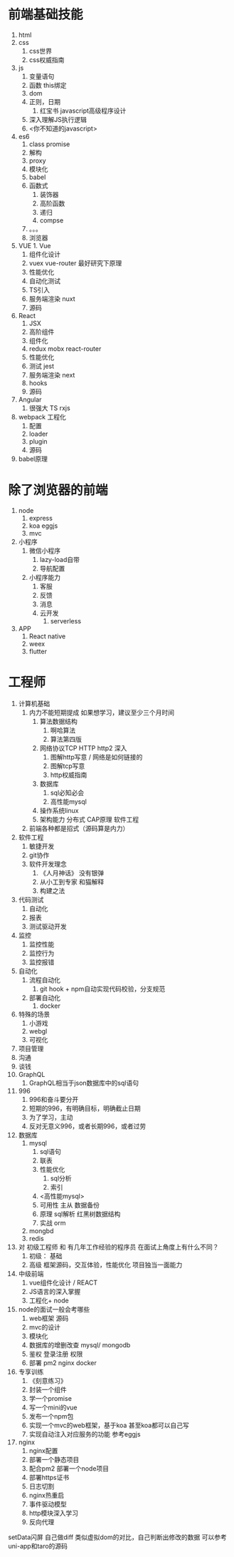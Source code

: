 
# 前端基础技能

  1. html
  2. css
     1. css世界
     2. css权威指南
  3. js
     1. 变量语句
     2. 函数 this绑定
     3. dom
     4. 正则，⽇期
        1. 红宝书 javascript⾼级程序设计
     5.  深⼊理解JS执⾏逻辑
        1.  <你不知道的javascript>
  4.  es6
      1.  class promise
      2.  解构
      3.  proxy
      4.  模块化
      5.  babel
      6.  函数式
          1.  装饰器
          2.  ⾼阶函数
          3.  递归
          4.  compse
      7.  。。。
      8.  浏览器
  5.  VUE
    1.  Vue
        1.  组件化设计
        2.  vuex vue-router 最好研究下原理
        3.  性能优化
        4.  ⾃动化测试
        5.  TS引⼊
        6.  服务端渲染 nuxt
        7.  源码
  6.  React
      1.  JSX
      2.  ⾼阶组件
      3.  组件化
      4.  redux mobx react-router
      5.  性能优化
      6.  测试 jest
      7.  服务端渲染 next
      8.  hooks
      9.  源码
  7.  Angular
      1.  很强⼤ TS rxjs
  8.  webpack ⼯程化
      1.  配置
      2.  loader
      3.  plugin
      4.  源码
  9.  babel原理
# 除了浏览器的前端
  1.  node
      1.  express
      2.  koa eggjs
      3.  mvc
  2.  ⼩程序
      1.  微信⼩程序
          1.  lazy-load⾃带
          2.  导航配置
      2.  ⼩程序能⼒
          1.  客服
          2.  反馈
          3.  消息
          4.  云开发
              1.  serverless
  3. APP
     1. React native
     2. weex
     3. flutter


# ⼯程师
  1. 计算机基础
     1. 内⼒不能短期提成 如果想学习，建议⾄少三个⽉时间
        1. 算法数据结构
           1. 啊哈算法
           2. 算法第四版
        2. ⽹络协议TCP HTTP http2 深⼊
           1. 图解http写意 / ⽹络是如何链接的
           2. 图解tcp写意
           3. http权威指南
        3.  数据库
            1.  sql必知必会
            2.  ⾼性能mysql
        4.  操作系统linux
        5.  架构能⼒ 分布式 CAP原理
      软件⼯程
     2. 前端各种都是招式（源码算是内⼒）
  2. 软件⼯程
     1. 敏捷开发
     2. git协作
     3. 软件开发理念
        1.  《⼈⽉神话》 没有银弹
        2.  从⼩⼯到专家 和猫解释
        3.  构建之法
  3.  代码测试
      1.  ⾃动化
      2.  报表
      3.  测试驱动开发
  4.  监控
      1.  监控性能
      2.  监控⾏为
      3.  监控报错
  5.  ⾃动化
      1.  流程⾃动化
          1.  git hook + npm⾃动实现代码校验，分⽀规范
      2.  部署⾃动化
          1.  docker
  6.  特殊的场景
      1.  ⼩游戏
      2.  webgl
      3.  可视化
  7.  项⽬管理
  8.  沟通
  9.  谈钱
  10. GraphQL
      1.  GraphQL相当于json数据库中的sql语句
  11. 996
      1.  996和奋⽃要分开
      2.  短期的996，有明确⽬标，明确截⽌⽇期
      3.  为了学习，主动
      4.  反对⽆意义996，或者⻓期996，或者过劳
  12. 数据库
      1.  mysql
          1.  sql语句
          2.  联表
          3.  性能优化
              1.  sql分析
              2.  索引
          4.  <⾼性能mysql>
          5.  可⽤性 主从 数据备份
          6.  原理 sql解析 红⿊树数据结构
          7.  实战 orm
      2.  mongbd
      3.  redis
  13. 对 初级⼯程师 和 有⼏年⼯作经验的程序员 在⾯试上⻆度上有什么不同？
      1.  初级： 基础
      2.  ⾼级 框架源码，交互体验，性能优化 项⽬独当⼀⾯能⼒
  14. 中级前端
      1.  vue组件化设计 / REACT
      2.  JS语⾔的深⼊掌握
      3.  ⼯程化+ node
  15. node的⾯试⼀般会考哪些
      1.  web框架 源码
      2.  mvc的设计
      3.  模块化
      4.  数据库的增删改查 mysql/ mongodb
      5.  鉴权 登录注册 权限
      6.  部署 pm2 nginx docker
  16. 专享训练
      1.  《刻意练习》
      2.  封装⼀个组件
      3.  学⼀个promise
      4.  写⼀个mini的vue
      5.  发布⼀个npm包
      6.  实现⼀个mvc的web框架，基于koa 甚⾄koa都可以⾃⼰写
      7.  实现⾃动注⼊对应服务的功能 参考eggjs
  17. nginx
      1.  nginx配置
      2.  部署⼀个静态项⽬
      3.  配合pm2 部署⼀个node项⽬
      4.  部署https证书
      5.  ⽇志切割
      6.  nginx热重启
      7.  事件驱动模型
      8.  http模块深⼊学习
      9.  反向代理


  setData闪屏 ⾃⼰做diff 类似虚拟dom的对⽐，⾃⼰判断出修改的数据 可以参考uni-app和taro的源码